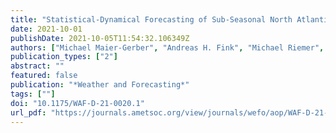 ```yaml
---
title: "Statistical-Dynamical Forecasting of Sub-Seasonal North Atlantic Tropical Cyclone Occurrence"
date: 2021-10-01
publishDate: 2021-10-05T11:54:32.106349Z
authors: ["Michael Maier-Gerber", "Andreas H. Fink", "Michael Riemer", "Elmar Schoemer", "Christoph Fischer", "Benedikt Schulz"]
publication_types: ["2"]
abstract: ""
featured: false
publication: "*Weather and Forecasting*"
tags: [""]
doi: "10.1175/WAF-D-21-0020.1"
url_pdf: "https://journals.ametsoc.org/view/journals/wefo/aop/WAF-D-21-0020.1/WAF-D-21-0020.1.xml?tab_body=pdf"
---
```


